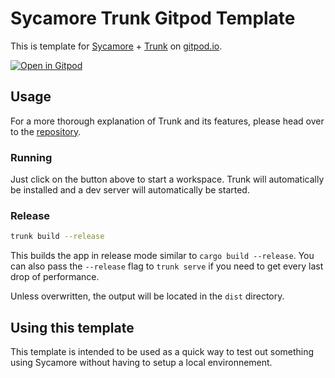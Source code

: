 # Sycamore Trunk Gitpod Template

This is template for [Sycamore](https://github.com/sycamore-rs/sycamore) + [Trunk](https://trunkrs.dev/) on [gitpod.io](https://www.gitpod.io).

[![Open in Gitpod](https://gitpod.io/button/open-in-gitpod.svg)](https://gitpod.io/#https://github.com/sycamore-rs/sycamore-trunk-gitpod-template)

## Usage

For a more thorough explanation of Trunk and its features, please head over to the [repository](https://github.com/thedodd/trunk).

### Running

Just click on the button above to start a workspace. Trunk will automatically be installed and a dev server will automatically be started.

### Release

```bash
trunk build --release
```

This builds the app in release mode similar to `cargo build --release`.
You can also pass the `--release` flag to `trunk serve` if you need to get every last drop of performance.

Unless overwritten, the output will be located in the `dist` directory.

## Using this template

This template is intended to be used as a quick way to test out something using Sycamore without having to setup a local environnement.
